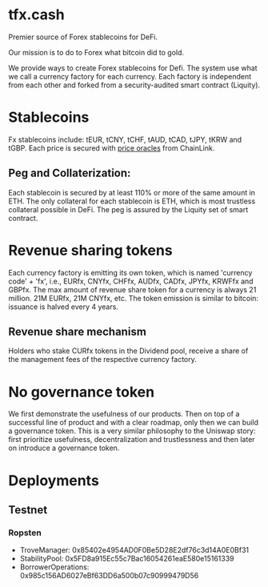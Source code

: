 # tfx.cash

Premier source of Forex stablecoins for DeFi.

Our mission is to do to Forex what bitcoin did to gold.

We provide ways to create Forex stablecoins for Defi. The system use what we call a currency factory for each currency. Each factory is independent from each other and forked from a security-audited smart contract (Liquity).

# Stablecoins
Fx stablecoins include: tEUR, tCNY, tCHF, tAUD, tCAD, tJPY, tKRW and tGBP. Each price is secured with [price oracles](https://data.chain.link/) from ChainLink. 
## Peg and Collaterization: 
Each stablecoin is secured by at least 110% or more of the same amount in ETH. The only collateral for each stablecoin is ETH, which is most trustless collateral possible in DeFi. The peg is assured by the Liquity set of smart contract.

# Revenue sharing tokens
Each currency factory is emitting its own token, which is named 'currency code' + 'fx', i.e., EURfx, CNYfx, CHFfx, AUDfx, CADfx, JPYfx, KRWFfx and GBPfx. The max amount of revenue share token for a currency is always 21 million. 21M EURfx, 21M CNYfx, etc. The token emission is similar to bitcoin: issuance is halved every 4 years.

## Revenue share mechanism
Holders who stake CURfx tokens in the Dividend pool, receive a share of the management fees of the respective currency factory.

# No governance token
We first demonstrate the usefulness of our products. Then on top of a successful line of product and with a clear roadmap, only then we can build a governance token. This is a very similar philosophy to the Uniswap story: first prioritize usefulness, decentralization and trustlessness and then later on introduce a governance token.

# Deployments

## Testnet

### Ropsten

* TroveManager: 0x85402e4954AD0F0Be5D28E2df76c3d14A0E0Bf31
* StabilityPool: 0x5FD8a915Ec55c7Bac16054261eaE580e15161339
* BorrowerOperations: 0x985c156AD6027eBf63DD6a500b07c90999479D56
